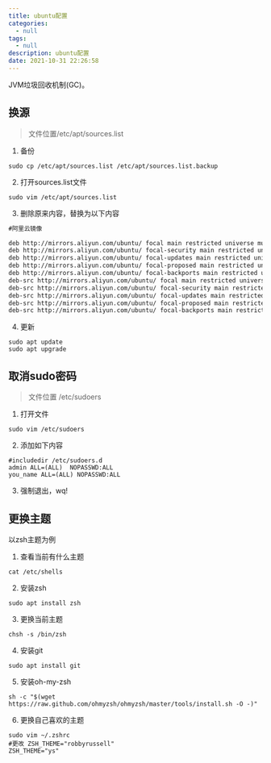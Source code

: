 ```yaml
---
title: ubuntu配置
categories:
  - null
tags:
  - null
description: ubuntu配置
date: 2021-10-31 22:26:58
---
```


JVM垃圾回收机制(GC)。

<!-- more -->

换源
---

> 文件位置/etc/apt/sources.list

1. 备份

```shell
sudo cp /etc/apt/sources.list /etc/apt/sources.list.backup
```

2. 打开sources.list文件

```shell
sudo vim /etc/apt/sources.list
```

3. 删除原来内容，替换为以下内容

```tex
#阿里云镜像

deb http://mirrors.aliyun.com/ubuntu/ focal main restricted universe multiverse 
deb http://mirrors.aliyun.com/ubuntu/ focal-security main restricted universe multiverse 
deb http://mirrors.aliyun.com/ubuntu/ focal-updates main restricted universe multiverse 
deb http://mirrors.aliyun.com/ubuntu/ focal-proposed main restricted universe multiverse 
deb http://mirrors.aliyun.com/ubuntu/ focal-backports main restricted universe multiverse 
deb-src http://mirrors.aliyun.com/ubuntu/ focal main restricted universe multiverse 
deb-src http://mirrors.aliyun.com/ubuntu/ focal-security main restricted universe multiverse 
deb-src http://mirrors.aliyun.com/ubuntu/ focal-updates main restricted universe multiverse 
deb-src http://mirrors.aliyun.com/ubuntu/ focal-proposed main restricted universe multiverse 
deb-src http://mirrors.aliyun.com/ubuntu/ focal-backports main restricted universe multiverse
```

4. 更新

```shell
sudo apt update
sudo apt upgrade
```



取消sudo密码
---

> 文件位置 /etc/sudoers

1. 打开文件

```shell
sudo vim /etc/sudoers
```

2. 添加如下内容

```shell
#includedir /etc/sudoers.d
admin ALL=(ALL)  NOPASSWD:ALL
you_name ALL=(ALL) NOPASSWD:ALL
```

3. 强制退出，wq!



更换主题
---

以zsh主题为例

1. 查看当前有什么主题

```shell
cat /etc/shells
```

2. 安装zsh

```shell
sudo apt install zsh
```

3. 更换当前主题

```shell
chsh -s /bin/zsh
```

4. 安装git

```shell
sudo apt install git
```

5. 安装oh-my-zsh

```shell
sh -c "$(wget https://raw.github.com/ohmyzsh/ohmyzsh/master/tools/install.sh -O -)"
```

6. 更换自己喜欢的主题

```shell
sudo vim ~/.zshrc
#更改 ZSH_THEME="robbyrussell"
ZSH_THEME="ys"
```

